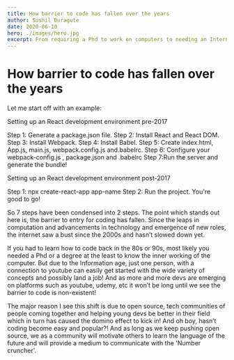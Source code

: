 ```yaml
---
title: How barrier to code has fallen over the years
author: Sushil Buragute
date: 2020-06-10
hero: ./images/hero.jpg
excerpt: From requiring a Phd to work on computers to needing an Internet connection. See how it all changed in my article!
---
```


# How barrier to code has fallen over the years

Let me start off with an example:

Setting up an React development environment pre-2017

Step 1: Generate a package.json file.
Step 2: Install React and React DOM.
Step 3: Install Webpack.
Step 4: Install Babel.
Step 5: Create index.html, App.js, main.js, webpack.config.js and.babelrc.
Step 6: Configure your webpack-config.js , package.json and .babelrc
Step 7:Run the server and generate the bundle!

Setting up an React development environment post-2017

Step 1: npx create-react-app app-name
Step 2: Run the project. You're good to go!

So 7 steps have been condensed into 2 steps. The point which stands out here is, the barrier to entry for coding has fallen. Since the leaps in computation and advancements in technology and emergence of new roles, the internet saw a bust since the 2000s and hasn’t slowed down yet.

If you had to learn how to code back in the 80s or 90s, most likely you needed a Phd or a degree at the least to know the inner working of the computer. But due to the Information age, just one person, with a connection to youtube can easily get started with the wide variety of concepts and possibly land a job! And as more and more devs are emerging on platforms such as youtube, udemy, etc it won’t be long until we see the barrier to code is non-existent!

The major reason I see this shift is due to open source, tech communities of people coming together and helping young devs be better in their field which in turn has caused the domino effect to kick in! And oh boy, hasn’t coding become easy and popular?!
And as long as we keep pushing open source, we as a community will motivate others to learn the language of the future and will provide a medium to communicate with the 'Number cruncher'.
